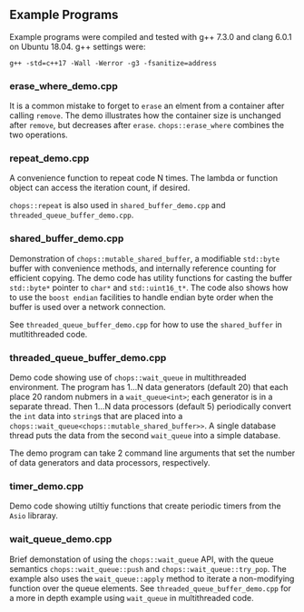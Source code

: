 ## Example Programs

Example programs were compiled and tested with g++ 7.3.0 and clang 6.0.1 on Ubuntu 18.04. g++ settings were:

`g++ -std=c++17 -Wall -Werror -g3 -fsanitize=address`

### erase_where_demo.cpp
It is a common mistake to forget to `erase` an elment from a container after calling `remove`. The demo illustrates how the container size is unchanged after `remove`, but decreases after `erase`. `chops::erase_where` combines the two operations.

### repeat_demo.cpp
A convenience function to repeat code N times. The lambda or function object can access the iteration count, if desired.

`chops::repeat` is also used in `shared_buffer_demo.cpp` and `threaded_queue_buffer_demo.cpp`.

### shared_buffer_demo.cpp
Demonstration of `chops::mutable_shared_buffer`, a modifiable `std::byte` buffer with convenience methods, and internally reference counting for efficient copying. The demo code has utility functions for casting the buffer `std::byte*` pointer to `char*` and `std::uint16_t*`. The code also shows how to use the `boost endian` facilities to handle endian byte order when the buffer is used over a network connection.

See `threaded_queue_buffer_demo.cpp` for how to use the `shared_buffer` in mutltithreaded code.

### threaded_queue_buffer_demo.cpp
Demo code showing use of `chops::wait_queue` in multithreaded environment. The program has 1...N data generators (default 20) that each place 20 random nubmers in a `wait_queue<int>`; each generator is in a separate thread. Then 1...N data processors (default 5) periodically convert the `int` data into `string`s that are placed into a `chops::wait_queue<chops::mutable_shared_buffer>>`. A single database thread puts the data from the second `wait_queue` into a simple database.

The demo program can take 2 command line arguments that set the number of data generators and data processors, respectively.

### timer_demo.cpp
Demo code showing utiltiy functions that create periodic timers from the `Asio` libraray.

### wait_queue_demo.cpp
Brief demonstation of using the `chops::wait_queue` API, with the queue semantics `chops::wait_queue::push` and `chops::wait_queue::try_pop`. The example also uses the `wait_queue::apply` method to iterate a non-modifying function over the queue elements. See `threaded_queue_buffer_demo.cpp` for a more in depth example using `wait_queue` in multithreaded code.
